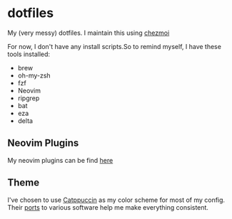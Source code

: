 # dotfiles

My (very messy) dotfiles. I maintain this using [chezmoi](https://www.chezmoi.io/)

For now, I don't have any install scripts.So to remind myself, I have these tools installed:
- brew
- oh-my-zsh
- fzf
- Neovim
- ripgrep
- bat
- eza
- delta

## Neovim Plugins 
My neovim plugins can be find [here](./home/dot_config/nvim/lua/allengueco/packer.lua)

## Theme
I've chosen to use [Catppuccin](https://catppuccin.com/) as my color scheme for most of my config.
Their [ports](https://catppuccin.com/ports) to various software help me make everything consistent.
